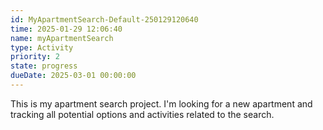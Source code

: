 ```yaml
---
id: MyApartmentSearch-Default-250129120640
time: 2025-01-29 12:06:40
name: myApartmentSearch
type: Activity
priority: 2
state: progress
dueDate: 2025-03-01 00:00:00
---
```


This is my apartment search project. I'm looking for a new apartment and tracking all potential options and activities related to the search.
